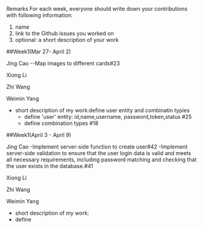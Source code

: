 Remarks
For each week, everyone should write down your contributions with following information:
1. name
2. link to the Github issues you worked on
3. optional: a short description of your work

##Week1(Mar 27- April 2)

Jing Cao
--Map images to different cards#23

Xiong Li

Zhi Wang 

Weimin Yang
 - short description of my work:define user entity and combinatin typies 
   - define 'user' entity: id,name,username, password,token,status  #25
   - define combination types  #18
  

##Week1(April 3 - April 9)

Jing Cao
-Implement server-side function to create user#42
-Implement server-side validation to ensure that the user login data is valid and meets all necessary requirements, including password matching and checking that the user exists in the database.#41

Xiong Li

Zhi Wang 

Weimin Yang
 - short description of my work:
  - define 

